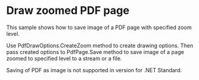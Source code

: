 # Draw zoomed PDF page
This sample shows how to save image of a PDF page with specified zoom level.

Use PdfDrawOptions.CreateZoom method to create drawing options. Then pass created options to PdfPage.Save method to save image of a page zoomed to specified level to a stream or a file.

Saving of PDF as image is not supported in version for .NET Standard.